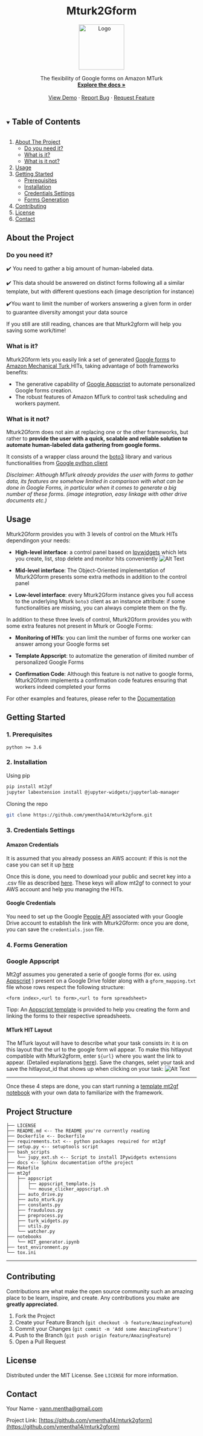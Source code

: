 <!--
*** Thanks for checking out the Best-README-Template. If you have a suggestion
*** that would make this better, please fork the repo and create a pull request
*** or simply open an issue with the tag "enhancement".
*** Thanks again! Now go create something AMAZING! :D
***
***
***
*** To avoid retyping too much info. Do a search and replace for the following:
*** ymentha14, mturk2gform, twitter_handle, yann.mentha@gmail.com, Mturk2Gform, The flexibility of Google forms on Amazon MTurk
-->





<!-- PROJECT LOGO -->
<br />
  <h1 align="center">Mturk2Gform</h1>

<p align="center">
  <a href="https://github.com/ymentha14/mturk2gform">
    <img src="https://github.com/ymentha14/mturk2gform/blob/master/images/mt2gf.png?raw=true" alt="Logo" width="120" height="120">
  </a>


  <p align="center">
    The flexibility of Google forms on Amazon MTurk
    <br />
    <a href="https://github.com/ymentha14/mturk2gform"><strong>Explore the docs »</strong></a>
    <br />
    <br />
    <a href="https://github.com/ymentha14/mturk2gform">View Demo</a>
    ·
    <a href="https://github.com/ymentha14/mturk2gform/issues">Report Bug</a>
    ·
    <a href="https://github.com/ymentha14/mturk2gform/issues">Request Feature</a>
  </p>
</p>



<!-- TABLE OF CONTENTS -->
<details open="open">
  <summary><h2 style="display: inline-block">Table of Contents</h2></summary>
  <ol>
    <li>
      <a href="#about-the-project">About The Project</a>
      <ul>
        <li><a href="#do-you-need-it">Do you need it?</a></li>
        <li><a href="#what-is-it">What is it?</a></li>
        <li><a href="#what-is-it-not">What is it not?</a></li>
      </ul>
    </li>
    <li><a href="#usage">Usage</a></li>
    <li>
      <a href="#getting-started">Getting Started</a>
      <ul>
        <li><a href="#1-prerequisites">Prerequisites</a></li>
        <li><a href="#2-installation">Installation</a></li>
        <li><a href="#3-credentials-settings">Credentials Settings</a></li>
        <li><a href="#4-forms-generation">Forms Generation</a></li>
      </ul>
    </li>
    <li><a href="#contributing">Contributing</a></li>
    <li><a href="#license">License</a></li>
    <li><a href="#contact">Contact</a></li>
  </ol>
</details>



## About the Project

### Do you need it?

✔️ You need to gather a big amount of human-labeled data.

✔️ This data should be answered on distinct forms following all a similar template, but with different questions each (image description for instance)

✔️You want to limit the number of workers answering a given form in order to guarantee diversity amongst your data source

If you still are still reading, chances are that Mturk2gform will help you saving some work/time!

### What is it?

Mturk2Gform lets you easily link  a set of generated [Google forms](https://www.google.com/forms/about/) to [Amazon Mechanical Turk ](https://www.mturk.com/)HITs, taking advantage of both frameworks benefits:

* The generative capability of [Google Appscript](https://developers.google.com/apps-script/reference/forms) to automate personalized Google forms creation.
* The robust features of Amazon MTurk to control task scheduling and workers payment.

### What is it not?
Mturk2Gform does not aim at replacing one or the other frameworks, but rather to **provide the user with a quick, scalable and reliable solution to automate human-labeled data gathering from google forms.**

It consists of a wrapper class around the [boto3](https://boto3.amazonaws.com/v1/documentation/api/latest/reference/services/mturk.html) library and various functionalities from [Google python client](https://github.com/googleapis/google-api-python-client)



*Disclaimer: Although MTurk already provides the user with forms to gather data, its features are somehow limited in comparison with what can be done in Google Forms, in particular when it comes to generate a big number of these forms. (image integration, easy linkage with other drive documents etc.)*
<!-- ### Built With

* []()
* []()
* []() -->


<!-- USAGE EXAMPLES -->
## Usage
Mturk2Gform provides you with 3 levels of control on the Mturk HITs dependingon your needs:

* **High-level interface**: a control panel based on [Ipywidgets](https://ipywidgets.readthedocs.io/en/latest/) which lets you create, list, stop delete and monitor hits conveniently
![Alt Text](https://github.com/ymentha14/mturk2gform/blob/master/images/demo.gif?raw=true)

* **Mid-level interface**: The Object-Oriented implementation of Mturk2Gform presents some extra methods in addition to the control panel
* **Low-level interface**: every Mturk2Gform instance gives you full access to the underlying Mturk `boto3` client as an instance attribute: if some functionalities are missing, you can always complete them on the fly.

In addition to these three levels of control, Mturk2Gform provides you with some extra features not present in Mturk or Google Forms:

* **Monitoring of HITs**: you can limit the number of forms one worker can answer among your Google forms set

* **Template Appscript**: to automatize the generation of ilimited number of personalized Google Forms

* **Confirmation Code**: Although this feature is not native to google forms, Mturk2Gform implements a confirmation code features ensuring that workers indeed completed your forms


For other examples and features, please refer to the [Documentation](https://example.com)



<!-- GETTING STARTED -->
## Getting Started

### 1. Prerequisites

```
python >= 3.6
```
<!-- or
```
docker >= 3.6
``` -->
### 2. Installation
Using pip
```sh
pip install mt2gf
jupyter labextension install @jupyter-widgets/jupyterlab-manager
```
<!-- 
Using docker
```sh
docker run mt2gf -v TODO: complete
``` -->

Cloning the repo
```sh
git clone https://github.com/ymentha14/mturk2gform.git
```
### 3. Credentials Settings

#### Amazon Credentials
It is assumed that you already possess an AWS account: if this is not the case you can set it up [here](TODO:complete)

Once this is done, you need to download your public and secret key into a .csv file as described [here](https://docs.aws.amazon.com/powershell/latest/userguide/pstools-appendix-sign-up.html#get-access-keys). These keys will allow mt2gf to connect to your AWS account and help you managing the HITs.

#### Google Credentials
You need to set up the Google [People API](https://developers.google.com/people/quickstart/python) associated with your Google Drive account to establish the link with Mturk2Gform: once you are done, you can save the `credentials.json` file.

### 4. Forms Generation
### Google Appscript
Mt2gf assumes you generated a serie of google forms (for ex. using [Appscript](https://developers.google.com/apps-script/reference/forms) ) present on a Google Drive folder along with a `gform_mapping.txt` file whose rows respect the following structure:
```
<form index>,<url to form>,<url to form spreadsheet>
```
Tipp: An [Appscript template]() is provided to help you creating the form and linking the forms to their respective spreadsheets.

#### MTurk HIT Layout
The MTurk layout will have to describe what your task consists in: it is on this layout that the url to the google form wil appear. To make this hitlayout compatible with Mturk2gform, enter `${url}` where you want the link to appear. (Detailed explanations [here](https://blog.mturk.com/tutorial-editing-your-task-layout-5cd88ccae283)). Save the changes, selet your task and save the hitlayout_id that shows up when clicking on your task:
![Alt Text](https://github.com/ymentha14/mturk2gform/blob/master/images/hitlayout.png?raw=true)
___

Once these 4 steps are done, you can start running a [template mt2gf notebook]() with your own data to familiarize with the framework.





Project Structure
------------


    ├── LICENSE
    ├── README.md <-- The README you're currently reading
    ├── Dockerfile <-- Dockerfile
    ├── requirements.txt <-- python packages required for mt2gf
    ├── setup.py <-- setuptools script
    ├── bash_scripts
    │   └── jupy_ext.sh <-- Script to install IPywidgets extensions
    ├── docs <-- Sphinx documentation ofthe project
    ├── Makefile
    ├── mt2gf
    │   ├── appscript
    │   │   ├── appscript_template.js
    │   │   └── mouse_clicker_appscript.sh
    │   ├── auto_drive.py
    │   ├── auto_mturk.py
    │   ├── constants.py
    │   ├── fraudulous.py
    │   ├── preprocess.py
    │   ├── turk_widgets.py
    │   ├── utils.py
    │   └── watcher.py
    ├── notebooks
    │   └── HIT_generator.ipynb
    ├── test_environment.py
    └── tox.ini


--------







<!-- CONTRIBUTING -->
## Contributing

Contributions are what make the open source community such an amazing place to be learn, inspire, and create. Any contributions you make are **greatly appreciated**.

1. Fork the Project
2. Create your Feature Branch (`git checkout -b feature/AmazingFeature`)
3. Commit your Changes (`git commit -m 'Add some AmazingFeature'`)
4. Push to the Branch (`git push origin feature/AmazingFeature`)
5. Open a Pull Request



<!-- LICENSE -->
## License

Distributed under the MIT License. See `LICENSE` for more information.



<!-- CONTACT -->
## Contact

Your Name  - yann.mentha@gmail.com

Project Link: [https://github.com/ymentha14/mturk2gform](https://github.com/ymentha14/mturk2gform)







<!-- MARKDOWN LINKS & IMAGES -->
<!-- https://www.markdownguide.org/basic-syntax/#reference-style-links -->
[contributors-shield]: https://img.shields.io/github/contributors/ymentha14/repo.svg?style=for-the-badge
[contributors-url]: https://github.com/ymentha14/repo/graphs/contributors
[forks-shield]: https://img.shields.io/github/forks/ymentha14/repo.svg?style=for-the-badge
[forks-url]: https://github.com/ymentha14/repo/network/members
[stars-shield]: https://img.shields.io/github/stars/ymentha14/repo.svg?style=for-the-badge
[stars-url]: https://github.com/ymentha14/repo/stargazers
[issues-shield]: https://img.shields.io/github/issues/ymentha14/repo.svg?style=for-the-badge
[issues-url]: https://github.com/ymentha14/repo/issues
[license-shield]: https://img.shields.io/github/license/ymentha14/repo.svg?style=for-the-badge
[license-url]: https://github.com/ymentha14/repo/blob/master/LICENSE.txt
[linkedin-shield]: https://img.shields.io/badge/-LinkedIn-black.svg?style=for-the-badge&logo=linkedin&colorB=555
[linkedin-url]: https://linkedin.com/in/ymentha14
